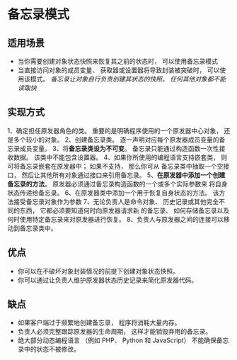 # 备忘录模式

## 适用场景
- 当你需要创建对象状态快照来恢复其之前的状态时， 可以使用备忘录模式
- 当直接访问对象的成员变量、 获取器或设置器将导致封装被突破时， 可以使用该模式。
_备忘录让对象自行负责创建其状态的快照。 任何其他对象都不能读取快_

## 实现方式
1、确定担任原发器角色的类。 重要的是明确程序使用的一个原发器中心对象， 还是多个较小的对象。
2、创建备忘录类。 逐一声明对应每个原发器成员变量的备忘录成员变量。
3、将**备忘录类设为不可变**。 备忘录只能通过构造函数一次性接收数据。 该类中不能包含设置器。
4、如果你所使用的编程语言支持嵌套类， 则可将备忘录嵌套在原发器中； 如果不支持， 那么你可从
备忘录类中抽取一个空接口， 然后让其他所有对象通过接口来引用备忘录。
5、**在原发器中添加一个创建备忘录的方法**。 原发器必须通过备忘录构造函数的一个或多个实际参数来
将自身状态传递给备忘录。
6、在原发器类中添加一个用于恢复自身状态的方法。 该方法接受备忘录对象作为参数
7、无论负责人是命令对象、 历史记录或其他完全不同的东西， 它都必须要知道何时向原发器请求新
的备忘录、 如何存储备忘录以及何时使用特定备忘录来对原发器进行恢复。
8、负责人与原发器之间的连接可以移动到备忘录类中。 

## 优点
- 你可以在不破坏对象封装情况的前提下创建对象状态快照。
- 你可以通过让负责人维护原发器状态历史记录来简化原发器代码。

## 缺点
- 如果客户端过于频繁地创建备忘录， 程序将消耗大量内存。
- 负责人必须完整跟踪原发器的生命周期， 这样才能销毁弃用的备忘录。
- 绝大部分动态编程语言 （例如 PHP、 Python 和 JavaScript） 不能确保备忘录中的状态不被修改。
